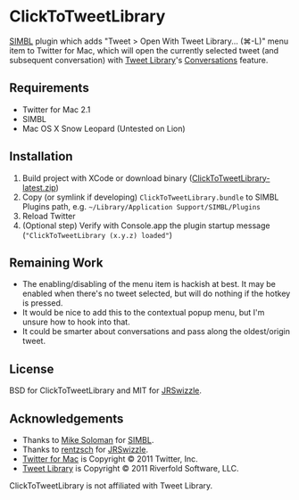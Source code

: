 
ClickToTweetLibrary
===================

[SIMBL](http://www.culater.net/software/SIMBL/SIMBL.php) plugin which adds "Tweet > Open With Tweet Library... (⌘-L)" menu item to Twitter for Mac, which will open the currently selected tweet (and subsequent conversation) with [Tweet Library](http://tweetlibrary.com/)'s [Conversations](http://tweetlibrary.com/app/conversations) feature.

## Requirements
* Twitter for Mac 2.1
* SIMBL
* Mac OS X Snow Leopard (Untested on Lion)

## Installation
1. Build project with XCode or download binary ([ClickToTweetLibrary-latest.zip](http://jcsalterego.github.com/ClickToTweetLibrary/files/ClickToTweetLibrary-latest.zip))
1. Copy (or symlink if developing) `ClickToTweetLibrary.bundle` to SIMBL Plugins path, e.g. `~/Library/Application Support/SIMBL/Plugins`
1. Reload Twitter
1. (Optional step) Verify with Console.app the plugin startup message (`"ClickToTweetLibrary (x.y.z) loaded"`)

## Remaining Work
* The enabling/disabling of the menu item is hackish at best. It may be enabled when there's no tweet selected, but will do nothing if the hotkey is pressed.
* It would be nice to add this to the contextual popup menu, but I'm unsure how to hook into that.
* It could be smarter about conversations and pass along the oldest/origin tweet.

## License
BSD for ClickToTweetLibrary and MIT for [JRSwizzle](https://github.com/rentzsch/jrswizzle).

## Acknowledgements
* Thanks to [Mike Soloman](http://www.culater.net/) for [SIMBL](http://www.culater.net/software/SIMBL/SIMBL.php).
* Thanks to [rentzsch](https://github.com/rentzsch) for [JRSwizzle](https://github.com/rentzsch/jrswizzle).
* [Twitter for Mac](http://itunes.apple.com/us/app/twitter/id409789998) is Copyright © 2011 Twitter, Inc.
* [Tweet Library](http://itunes.apple.com/us/app/tweet-library/id365768793) is Copyright © 2011 Riverfold Software, LLC.

ClickToTweetLibrary is not affiliated with Tweet Library.
